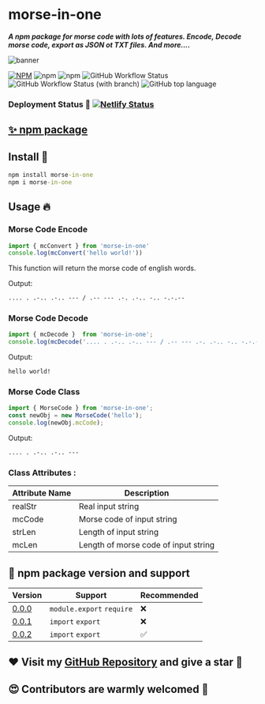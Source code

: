 # morse-in-one
***A npm package for morse code with lots of features. Encode, Decode morse code, export as JSON ot TXT files. And more....***

![banner](morse-in-one.jpg)

[![NPM](https://img.shields.io/npm/l/morse-in-one)](./LICENSE)
![npm](https://img.shields.io/npm/v/morse-in-one)
<img alt="npm" src="https://img.shields.io/npm/dw/morse-in-one">
![GitHub Workflow Status](https://img.shields.io/github/actions/workflow/status/iamBijoyKar/morse-in-one/test.yml?label=test&logo=jest)
![GitHub Workflow Status (with branch)](https://img.shields.io/github/actions/workflow/status/iamBijoyKar/morse-in-one/publish.yml?branch=production&color=blueviolet&label=npm%20publish&logo=npm)
![GitHub top language](https://img.shields.io/github/languages/top/iamBijoyKar/morse-in-one)

### Deployment Status 🚀 [![Netlify Status](https://api.netlify.com/api/v1/badges/2697554f-7da8-476e-99e5-6f4f7aa55d5e/deploy-status)](https://app.netlify.com/sites/morse-in-one/deploys)

## [✨ npm package](https://www.npmjs.com/package/morse-in-one)

##  Install 🎉

```cmd
npm install morse-in-one
npm i morse-in-one
```
## Usage 🔥

### Morse Code Encode
```javascript
import { mcConvert } from 'morse-in-one'
console.log(mcConvert('hello world!'))
```
This function will return the morse code of english words.

Output: 
```cmd
.... . .-.. .-.. --- / .-- --- .-. .-.. -.. -.-.--
```
### Morse Code Decode
```javascript
import { mcDecode }  from 'morse-in-one';
console.log(mcDecode('.... . .-.. .-.. --- / .-- --- .-. .-.. -.. -.-.--'))
```


Output: 
```cmd
hello world!
```
### Morse Code Class 
```javascript
import { MorseCode } from 'morse-in-one';
const newObj = new MorseCode('hello');
console.log(newObj.mcCode);
```
Output: 
```cmd
.... . .-.. .-.. ---
```
### Class Attributes : 

| Attribute Name | Description |
|-----------------|-------------|
|realStr| Real input string|
|mcCode| Morse code of input string|
|strLen| Length of input string|
|mcLen| Length of morse code of input string|


## 🔢 npm package version and support 
| Version | Support | Recommended|
|---------|--------|------------|
|[0.0.0](https://www.npmjs.com/package/morse-in-one?activeTab=versions)| `module.export` `require`    | ❌ |
|[0.0.1](https://www.npmjs.com/package/morse-in-one?activeTab=versions)| `import` `export` | ❌ |
|[0.0.2](https://www.npmjs.com/package/morse-in-one?activeTab=versions)| `import` `export` | ✅ |

## ❤️ Visit my [GitHub Repository](https://github.com/iamBijoyKar/morse-in-one) and give a star 🌟 
## 😍 Contributors are warmly welcomed 👫

